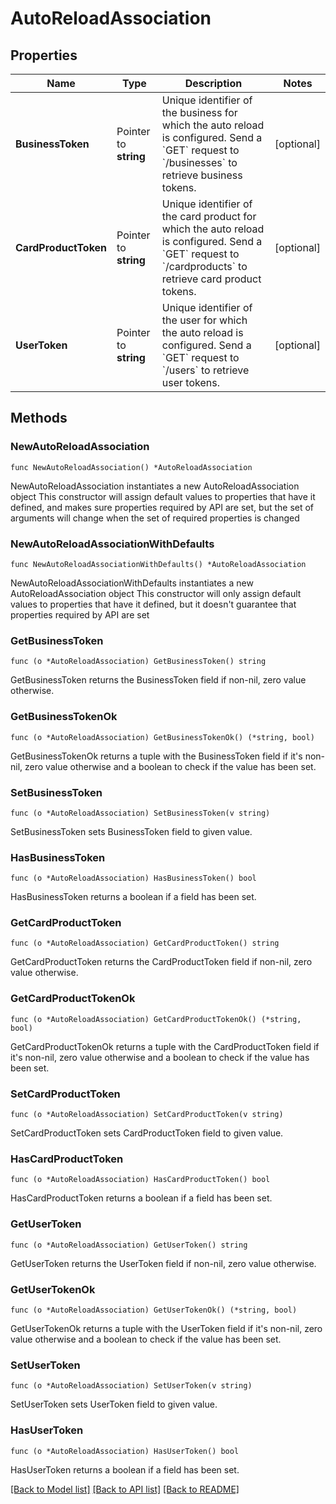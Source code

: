 # AutoReloadAssociation

## Properties

Name | Type | Description | Notes
------------ | ------------- | ------------- | -------------
**BusinessToken** | Pointer to **string** | Unique identifier of the business for which the auto reload is configured.  Send a &#x60;GET&#x60; request to &#x60;/businesses&#x60; to retrieve business tokens. | [optional] 
**CardProductToken** | Pointer to **string** | Unique identifier of the card product for which the auto reload is configured.  Send a &#x60;GET&#x60; request to &#x60;/cardproducts&#x60; to retrieve card product tokens. | [optional] 
**UserToken** | Pointer to **string** | Unique identifier of the user for which the auto reload is configured.  Send a &#x60;GET&#x60; request to &#x60;/users&#x60; to retrieve user tokens. | [optional] 

## Methods

### NewAutoReloadAssociation

`func NewAutoReloadAssociation() *AutoReloadAssociation`

NewAutoReloadAssociation instantiates a new AutoReloadAssociation object
This constructor will assign default values to properties that have it defined,
and makes sure properties required by API are set, but the set of arguments
will change when the set of required properties is changed

### NewAutoReloadAssociationWithDefaults

`func NewAutoReloadAssociationWithDefaults() *AutoReloadAssociation`

NewAutoReloadAssociationWithDefaults instantiates a new AutoReloadAssociation object
This constructor will only assign default values to properties that have it defined,
but it doesn't guarantee that properties required by API are set

### GetBusinessToken

`func (o *AutoReloadAssociation) GetBusinessToken() string`

GetBusinessToken returns the BusinessToken field if non-nil, zero value otherwise.

### GetBusinessTokenOk

`func (o *AutoReloadAssociation) GetBusinessTokenOk() (*string, bool)`

GetBusinessTokenOk returns a tuple with the BusinessToken field if it's non-nil, zero value otherwise
and a boolean to check if the value has been set.

### SetBusinessToken

`func (o *AutoReloadAssociation) SetBusinessToken(v string)`

SetBusinessToken sets BusinessToken field to given value.

### HasBusinessToken

`func (o *AutoReloadAssociation) HasBusinessToken() bool`

HasBusinessToken returns a boolean if a field has been set.

### GetCardProductToken

`func (o *AutoReloadAssociation) GetCardProductToken() string`

GetCardProductToken returns the CardProductToken field if non-nil, zero value otherwise.

### GetCardProductTokenOk

`func (o *AutoReloadAssociation) GetCardProductTokenOk() (*string, bool)`

GetCardProductTokenOk returns a tuple with the CardProductToken field if it's non-nil, zero value otherwise
and a boolean to check if the value has been set.

### SetCardProductToken

`func (o *AutoReloadAssociation) SetCardProductToken(v string)`

SetCardProductToken sets CardProductToken field to given value.

### HasCardProductToken

`func (o *AutoReloadAssociation) HasCardProductToken() bool`

HasCardProductToken returns a boolean if a field has been set.

### GetUserToken

`func (o *AutoReloadAssociation) GetUserToken() string`

GetUserToken returns the UserToken field if non-nil, zero value otherwise.

### GetUserTokenOk

`func (o *AutoReloadAssociation) GetUserTokenOk() (*string, bool)`

GetUserTokenOk returns a tuple with the UserToken field if it's non-nil, zero value otherwise
and a boolean to check if the value has been set.

### SetUserToken

`func (o *AutoReloadAssociation) SetUserToken(v string)`

SetUserToken sets UserToken field to given value.

### HasUserToken

`func (o *AutoReloadAssociation) HasUserToken() bool`

HasUserToken returns a boolean if a field has been set.


[[Back to Model list]](../README.md#documentation-for-models) [[Back to API list]](../README.md#documentation-for-api-endpoints) [[Back to README]](../README.md)


